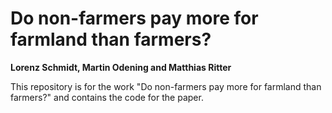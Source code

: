 # Do non-farmers pay more for farmland than farmers?
**Lorenz Schmidt, Martin Odening and Matthias Ritter**

This repository is for the work "Do non-farmers pay more for farmland than farmers?" and contains the code for the paper.
